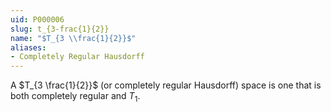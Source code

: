 ```yaml
---
uid: P000006
slug: t_{3-frac{1}{2}}
name: "$T_{3 \\frac{1}{2}}$"
aliases:
- Completely Regular Hausdorff
---
```

A $T_{3 \frac{1}{2}}$ (or completely regular Hausdorff) space is one that is both completely regular and $T_1$.

